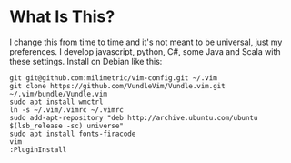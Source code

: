 What Is This?
=============

I change this from time to time and it's not meant to be universal, just my preferences.  I develop javascript, python, C#, some Java and Scala with these settings.  Install on Debian like this:

    git git@github.com:milimetric/vim-config.git ~/.vim
    git clone https://github.com/VundleVim/Vundle.vim.git ~/.vim/bundle/Vundle.vim
    sudo apt install wmctrl
    ln -s ~/.vim/.vimrc ~/.vimrc
    sudo add-apt-repository "deb http://archive.ubuntu.com/ubuntu $(lsb_release -sc) universe"
    sudo apt install fonts-firacode
    vim
    :PluginInstall

